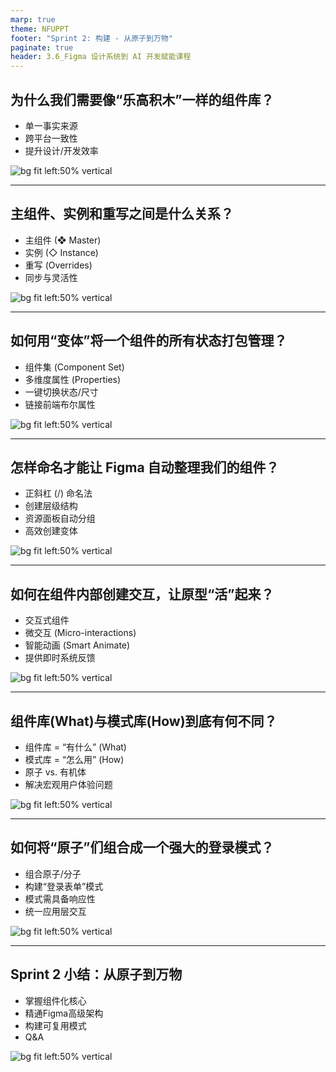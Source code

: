 ```yaml
---
marp: true
theme: NFUPPT
footer: "Sprint 2: 构建 - 从原子到万物"
paginate: true
header: 3.6_Figma 设计系统到 AI 开发赋能课程
---
```


## 为什么我们需要像“乐高积木”一样的组件库？
- 单一事实来源
- 跨平台一致性
- 提升设计/开发效率

![bg fit left:50% vertical](https://i.imgur.com/n10EzFE.webp)


<!--
[Opener]: 我们已经定义了视觉法则，现在，我们如何确保这些法则在数十甚至数百个界面中得到一致的应用呢？答案就是构建一个组件库。
[Expansion]:
- 单一事实来源: 这意味着设计师和开发者都看着同一份“乐谱”，避免了沟通误差和界面“走音”。
- 跨平台一致性: 无论是Web、iOS还是安卓，用户感受到的品牌体验都是统一的。组件库是实现这种统一的基石。
- 提升设计/开发效率: 想象一下，我们不再需要重复绘制同一个按钮，而是像搭乐高一样，直接取用、组合。这极大地释放了我们的创造力。
[Evidence]: 课程开头的‘用户故事的旅程’活动就是最好的证明——当需求变更时，一个没有组件库的项目会陷入多大的混乱。
[V-Prompt]: A line drawing illustration on a white background of a team of designers and developers building a user interface with giant, clean Lego blocks, representing a component library. The atmosphere is collaborative and efficient. Square aspect ratio.
-->

---

## 主组件、实例和重写之间是什么关系？
- 主组件 (❖ Master)
- 实例 (◇ Instance)
- 重写 (Overrides)
- 同步与灵活性

![bg fit left:50% vertical](https://i.imgur.com/9LTGMp1.webp)

<!--
[Opener]: 理解了组件库的“为什么”，现在我们深入Figma，看看它是“如何”通过三大核心概念实现的。
[Expansion]:
- 主组件 (❖ Master): 这是组件的“模板”或“源头”。记住这个四菱形图标，修改它会影响所有孩子。
- 实例 (◇ Instance): 这是我们在设计稿中实际使用的“副本”，是主组件的链接克隆。
- 重写 (Overrides): 实例可以在不“脱钩”的前提下进行局部修改，比如改文字、换颜色。这就是设计的灵活性所在。
- 同步与灵活性: 主组件保证了系统规范的“同步”，而重写则赋予了具体场景“灵活性”。二者缺一不可。
[Evidence]: 你可以随时通过实例右键选择‘转到主组件 (Go to main component)’来快速定位源头。
[Action]: [行动：演示] 快速演示创建一个主组件，生成实例，修改主组件看实例如何同步变化，再对一个实例进行重写。
[V-Prompt]: Conceptual art on a white background. A central, bold master component icon (❖) radiates clean lines to multiple instance icons (◇). One of the instance icons has a different fill color to visually represent an 'override'. The mood is about connection and controlled variation. Square aspect ratio.
-->

---

## 如何用“变体”将一个组件的所有状态打包管理？
- 组件集 (Component Set)
- 多维度属性 (Properties)
- 一键切换状态/尺寸
- 链接前端布尔属性

![bg fit left:50% vertical](https://i.imgur.com/3SpO5o6.webp)


<!--
[Opener]: 单个组件很棒，但一个按钮通常有默认、悬停、禁用等多种状态。Figma提供了更优雅的方案：变体。
[Expansion]:
- 组件集 (Component Set): 变体将所有相似的组件打包成一个“集合”，外部看起来还是一个组件，但内部大有乾坤。
- 多维度属性 (Properties): 你可以定义多个“维度”来控制它，比如'Size'、'State'、'Theme'，就像一个控制面板。
- 一键切换状态/尺寸: 设计师使用时，只需在右侧面板点几下，就能得到任何想要的样式，极其高效。
- 链接前端布尔属性: 我们可以将属性命名为'Disabled=True'，这会生成一个开关，并能直接映射给开发，如React中的`<Button disabled={true} />`。
[Evidence]: 大纲中的实践任务——创建一个按钮，通过属性面板管理其尺寸 (Size) 和状态 (State: Default, Hover, Disabled)。
[Action]: [行动：演示] 现场创建一个按钮组件，并将其转化为包含Size和State两个属性的变体组件集。
[V-Prompt]: A line drawing illustration on a white background. A single master button icon is in the center, and branching out from it are clean lines leading to variations in size (Large, Small) and state (Hover, Disabled). The feeling is one of powerful organization and simplicity. Square aspect ratio.
-->

---

## 怎样命名才能让 Figma 自动整理我们的组件？
- 正斜杠 (/) 命名法
- 创建层级结构
- 资源面板自动分组
- 高效创建变体

![bg fit left:50% vertical]()

<!--
[Opener]: 随着组件库越来越大，如何快速找到我们想要的东西？答案就在于一个简单的符号——正斜杠。
[Expansion]:
- 正斜杠 (/) 命名法: 通过在名称中使用斜杠，我们告诉Figma组件之间的层级关系。
- 创建层级结构: 例如，'Button/Primary/Large' 就创建了一个三级结构。
- 资源面板自动分组: Figma会识别这些斜杠，并在资源面板中自动生成可折叠的“文件夹”，让你的组件库井井有条。
- 高效创建变体: 当你选中一组用斜杠命名的组件并创建变体时，Figma会自动用斜杠后的名称为你预设好属性和值。
[Evidence]: 命名为 `Icon/Search`, `Button/Large/Primary` 会在资源面板中被自动归类到 `Icon` 和 `Button/Large` 文件夹下。
[V-Prompt]: Abstract visualization on a white background. A text string like 'Button/Primary/Large' is shown, and arrows point from the slashes ('/') to clean, organized folder icons in a side panel. The atmosphere is about automation and clarity. Square aspect ratio.
-->

---

## 如何在组件内部创建交互，让原型“活”起来？
- 交互式组件
- 微交互 (Micro-interactions)
- 智能动画 (Smart Animate)
- 提供即时系统反馈

![bg fit left:50% vertical]()

<!--
[Opener]: 我们已经创建了各种状态的组件，但如何让它们在用户操作下自动切换呢？这就是交互式组件的魔力。
[Expansion]:
- 交互式组件: 它允许我们在组件集“内部”设置交互，比如从“Default”状态，在鼠标悬停时自动切换到“Hover”状态。
- 微交互 (Micro-interactions): 这些是完成单个任务的细小交互，是产品精致感的关键，核心是提供清晰的反馈。
- 智能动画 (Smart Animate): 这是实现平滑过渡的利器。只要保证两个变体里图层命名一致，Figma就能自动计算属性变化并生成动画。
- 提供即时系统反馈: 用户每一步操作都应该得到系统的回应，交互式组件让这种反馈的实现变得前所未有的简单。
[Evidence]: 最经典的案例就是用智能动画制作从三条横线的汉堡菜单平滑过渡到'X'形关闭图标的微交互。
[Action]: [行动：演示] 演示如何为一个按钮变体集添加'On hover'交互，并使用智能动画。
[V-Prompt]: A line drawing illustration on a white background. A hamburger menu icon (three lines) is shown on the left, and a close 'X' icon is on the right. Smooth, curved motion lines connect them, indicating a fluid transformation. The mood is dynamic and intuitive. Square aspect ratio.
-->

---

## 组件库(What)与模式库(How)到底有何不同？
- 组件库 = “有什么” (What)
- 模式库 = “怎么用” (How)
- 原子 vs. 有机体
- 解决宏观用户体验问题

![bg fit left:50% vertical]()

<!--
[Opener]: 我们已经掌握了创建单个“乐高积木”（组件）的技巧。但如何用这些积木搭建出一座“城堡”呢？这就引出了模式库的概念。
[Expansion]:
- 组件库 = “有什么”: 它定义了我们可用的最小UI元素，就像一本食材清单，里面有面粉、鸡蛋、糖。
- 模式库 = “怎么用”: 它定义了如何组合这些组件来解决一个具体的用户问题，就像一本菜谱，教我们如何用食材做出一个蛋糕。
- 原子 vs. 有机体: 在原子设计理论中，组件是原子或分子，而模式则是更高级的“有机体”或“模板”。
- 解决宏观用户体验问题: 模式关注的是用户流程，比如“用户如何登录？”，而不仅仅是“按钮长什么样？”。
[Evidence]: 一个按钮是组件，但一个由“标签”、“输入框”和“按钮”组成的“登录表单”，就是一个模式。
[V-Prompt]: Conceptual art on a a white background. On the left side, there's a neat pile of individual Lego bricks (representing components). On the right side, these same bricks are assembled into a recognizable small car (representing a pattern). An arrow flows from left to right. The mood is about purposeful composition. Square aspect ratio.
-->

---

## 如何将“原子”们组合成一个强大的登录模式？
- 组合原子/分子
- 构建“登录表单”模式
- 模式需具备响应性
- 统一应用层交互

![bg fit left:50% vertical]()

<!--
[Opener]: 理论说完了，我们来动手实践。看看如何将前面学到的原子组件，组合成一个可复用的“登录表单”模式。
[Expansion]:
- 组合原子/分子: 我们将拖出之前做好的“输入框”、“标签”和“按钮”组件的实例。
- 构建“登录表单”模式: 将它们按照逻辑和视觉规范组合起来，形成一个解决“用户登录”这个特定任务的集合。
- 模式需具备响应性: 这个登录表单本身也应该是一个组件，并且要设置好自动布局，确保它在不同尺寸的屏幕上表现良好。
- 统一应用层交互: 通过构建模式，我们确保了所有表单都遵循相同的交互和布局规范，这极大地提升了用户体验的一致性。
[Evidence]: 高级的模式，其内部的输入框组件本身就应该有Default、Active、Error等变体，从而构建出一个高度系统化的表单系统。
[Action]: [行动：提问] 问学生，除了登录表单，他们还能想到哪些可以用组件组合出来的常见模式？（例如：搜索栏、卡片、导航栏）
[V-Prompt]: A clean line drawing on a white background. Smaller, separate components like an 'input field' and a 'button' are shown with dashed lines and arrows, indicating they are being assembled into a complete, cohesive 'login form' layout. The feeling is one of constructive assembly. Square aspect ratio.
-->

---

## Sprint 2 小结：从原子到万物
- 掌握组件化核心
- 精通Figma高级架构
- 构建可复用模式
- Q&A

![bg fit left:50% vertical]()

<!--
[Opener]: 恭喜大家完成了Sprint 2的学习！我们从最小的原子出发，一步步学会了如何构建灵活、可维护的组件，并最终将它们组合成了解决实际问题的模式。
[Expansion]:
- 掌握组件化核心: 我们理解了组件化的必要性，以及Figma中主组件与实例的工作原理。
- 精通Figma高级架构: 我们通过变体、命名法和交互式组件，学会了构建真正强大且高效的组件系统。
- 构建可复用模式: 我们更进一步，学会了如何超越单个组件，思考如何通过模式来系统性地解决用户体验问题。
- Q&A: 现在是提问环节，大家对今天的内容有什么疑问吗？
[Evidence]: 你现在工具箱里已经装满了从原子到模式的各种工具，足以应对复杂的设计系统挑战。
[V-Prompt]: A line drawing illustration on a white background of an open, organized toolbox. Inside, different compartments contain tools neatly labeled 'Components', 'Variants', and 'Patterns'. The atmosphere is one of accomplishment and being well-equipped for the next steps. Square aspect ratio.
-->